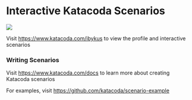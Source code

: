 # Interactive Katacoda Scenarios

[![](http://shields.katacoda.com/katacoda/ibykus/count.svg)](https://www.katacoda.com/ibykus "Get your profile on Katacoda.com")

Visit https://www.katacoda.com/ibykus to view the profile and interactive scenarios

### Writing Scenarios
Visit https://www.katacoda.com/docs to learn more about creating Katacoda scenarios

For examples, visit https://github.com/katacoda/scenario-example

